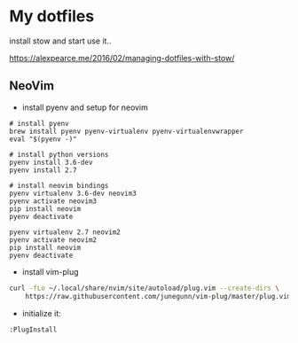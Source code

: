 # My dotfiles

install stow and start use it..

https://alexpearce.me/2016/02/managing-dotfiles-with-stow/

## NeoVim

- install pyenv and setup for neovim

```
# install pyenv
brew install pyenv pyenv-virtualenv pyenv-virtualenvwrapper
eval "$(pyenv -)"

# install python versions
pyenv install 3.6-dev
pyenv install 2.7

# install neovim bindings
pyenv virtualenv 3.6-dev neovim3
pyenv activate neovim3
pip install neovim
pyenv deactivate

pyenv virtualenv 2.7 neovim2
pyenv activate neovim2
pip install neovim
pyenv deactivate
```
- install vim-plug

```sh
curl -fLo ~/.local/share/nvim/site/autoload/plug.vim --create-dirs \
    https://raw.githubusercontent.com/junegunn/vim-plug/master/plug.vim
```

- initialize it:

```
:PlugInstall
```
